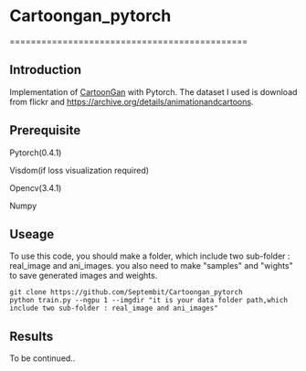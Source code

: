
# Cartoongan_pytorch
=============================================
## Introduction
Implementation of [CartoonGan](http://openaccess.thecvf.com/content_cvpr_2018/papers/Chen_CartoonGAN_Generative_Adversarial_CVPR_2018_paper.pdf) with Pytorch. The dataset I used is download from flickr and https://archive.org/details/animationandcartoons.

## Prerequisite
Pytorch(0.4.1)

Visdom(if loss visualization  required)

Opencv(3.4.1)

Numpy

## Useage
To use this code, you should make a folder, which include two sub-folder : real_image and ani_images. you also need to make  "samples" and "wights"
to save generated  images and weights.
    
    git clone https://github.com/Septembit/Cartoongan_pytorch
    python train.py --ngpu 1 --imgdir "it is your data folder path,which include two sub-folder : real_image and ani_images"

## Results
To be continued..
